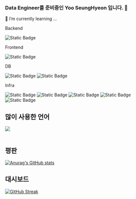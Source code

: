 ### Data Engineer를 준비중인 Yoo SeungHyeon 입니다. 👋

<!--
**Yoo-SeungHyeon/Yoo-SeungHyeon** is a ✨ _special_ ✨ repository because its `README.md` (this file) appears on your GitHub profile.

Here are some ideas to get you started:

- 🔭 I’m currently working on ...
- 🌱 I’m currently learning ...
- 👯 I’m looking to collaborate on ...
- 🤔 I’m looking for help with ...
- 💬 Ask me about ...
- 📫 How to reach me: ...
- 😄 Pronouns: ...
- ⚡ Fun fact: ...
-->
🌱 I’m currently learning ...
<div>
<p>Backend</p>
  <img alt="Static Badge" src="https://img.shields.io/badge/python-%233776AB?style=flat&logo=python&logoColor=white">

<p>Frontend</p>
  <img alt="Static Badge" src="https://img.shields.io/badge/nginx-%23009639?style=flat&logo=nginx&logoColor=white">

<p>DB</p>
  <img alt="Static Badge" src="https://img.shields.io/badge/mysql-%234479A1?style=flat&logo=mysql&logoColor=white">
  <img alt="Static Badge" src="https://img.shields.io/badge/sqlite-%23003B57?style=flat&logo=sqlite&logoColor=white">

<p>Infra</p>
  <img alt="Static Badge" src="https://img.shields.io/badge/git-%23F05032?style=flat&logo=git&logoColor=white">
  <img alt="Static Badge" src="https://img.shields.io/badge/github-%23181717?style=flat&logo=github&logoColor=white">
  <img alt="Static Badge" src="https://img.shields.io/badge/githubactions-%232088FF?style=flat&logo=githubactions&logoColor=white">

  <img alt="Static Badge" src="https://img.shields.io/badge/docker-%232496ED?style=flat&logo=docker&logoColor=white">
  <img alt="Static Badge" src="https://img.shields.io/badge/kubernetes-%23326CE5?style=flat&logo=kubernetes&logoColor=white">


  
</div>


<h2>많이 사용한 언어</h2>

<img src="https://github-readme-stats.vercel.app/api/top-langs/?username=Yoo-SeungHyeon&layout=compact"><br><br>

<h2>평판</h2>

[![Anurag's GitHub stats](https://github-readme-stats.vercel.app/api?username=Yoo-SeungHyeon)](https://github.com/anuraghazra/github-readme-stats)

<h2>대시보드</h2>

[![GitHub Streak](https://streak-stats.demolab.com?user=Yoo-SeungHyeon&locale=ko)](https://git.io/streak-stats)
